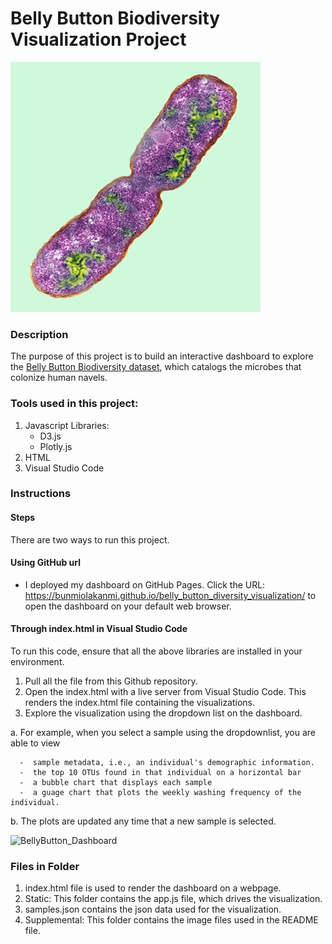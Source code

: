 # Belly Button Biodiversity Visualization Project

![Bacteria by filterforge.com](Supplemental/Images/bacteria.jpg)

### Description 
The purpose of this project is to build an interactive dashboard to explore the [Belly Button Biodiversity dataset](http://robdunnlab.com/projects/belly-button-biodiversity/), which catalogs the microbes that colonize human navels.

### Tools used in this project:
1.  Javascript
   Libraries:
      - D3.js
      - Plotly.js
2.  HTML
3.  Visual Studio Code

### Instructions


#### Steps
There are two ways to run this project.

#### Using GitHub url
*  I deployed my dashboard on GitHub Pages. Click the URL: https://bunmiolakanmi.github.io/belly_button_diversity_visualization/  to open the dashboard on your default web browser.

#### Through index.html in Visual Studio Code

To run this code, ensure that all the above libraries are installed in your environment.
1.  Pull all the file from this Github repository.
2.  Open the index.html with a live server from Visual Studio Code. This renders the index.html file containing the visualizations.
3.  Explore the visualization using the dropdown list on the dashboard.
  
  a.  For example, when you select a sample using the dropdownlist, you are able to view 
  
      -  sample metadata, i.e., an individual's demographic information.  
      -  the top 10 OTUs found in that individual on a horizontal bar  
      -  a bubble chart that displays each sample 
      -  a guage chart that plots the weekly washing frequency of the individual. 
     
  b. The plots are updated any time that a new sample is selected.
  
<img width="634" alt="BellyButton_Dashboard" src="https://user-images.githubusercontent.com/71471355/113067785-3ec3f780-917a-11eb-99c9-a160f487385c.png">
  
### Files in Folder
1.  index.html file is used to render the dashboard on a webpage.
2.  Static: This folder contains the app.js file, which drives the visualization.
3.  samples.json contains the json data used for the visualization.
4.  Supplemental: This folder contains the image files used in the README file.
